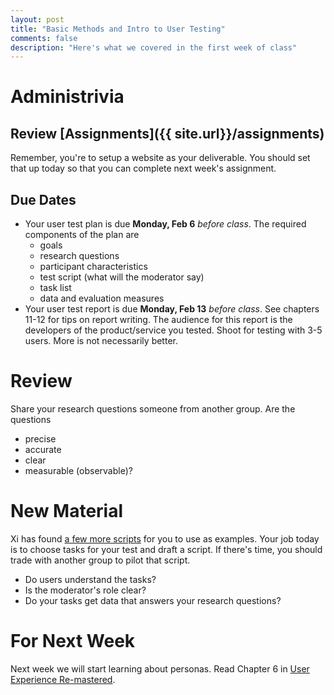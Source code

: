 ```yaml
---
layout: post
title: "Basic Methods and Intro to User Testing"
comments: false
description: "Here's what we covered in the first week of class"
---
```


# Administrivia

## Review [Assignments]({{ site.url}}/assignments)

Remember, you're to setup a website as your deliverable. You should set that up today so that you can complete next week's assignment.

## Due Dates

- Your user test plan is due **Monday, Feb 6** *before class*. The required components of the plan are
	- goals
	- research questions
	- participant characteristics
	- test script (what will the moderator say)
	- task list
	- data and evaluation measures
- Your user test report is due **Monday, Feb 13** *before class*. See chapters 11-12 for tips on report writing. The audience for this report is the developers of the product/service you tested. Shoot for testing with 3-5 users. More is not necessarily better.

# Review

Share your research questions someone from another group. Are the questions

- precise
- accurate
- clear
- measurable (observable)?

# New Material

Xi has found [a few more scripts](https://www.dropbox.com/sh/x5o2lh23ab4nadu/AAAZrt5No8iKRxjzCQt6Bgrea?dl=0) for you to use as examples. Your job today is to choose tasks for your test and draft a script. If there's time, you should trade with another group to pilot that script. 

- Do users understand the tasks? 
- Is the moderator's role clear? 
- Do your tasks get data that answers your research questions?

# For Next Week

Next week we will start learning about personas. Read Chapter 6 in [User Experience Re-mastered](http://wiki.margtu.ru/index.php?wakka=HomePage/20092010/NIRS/files&get=userexperienceremasteredyourguidetogettingtherightdesign.9780123751140.51208.pdf). 

